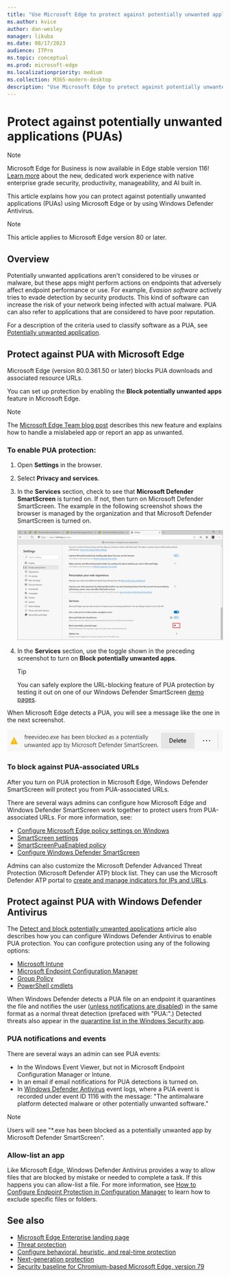 ```yaml
---
title: "Use Microsoft Edge to protect against potentially unwanted applications"
ms.author: kvice
author: dan-wesley
manager: likuba
ms.date: 08/17/2023
audience: ITPro
ms.topic: conceptual
ms.prod: microsoft-edge
ms.localizationpriority: medium
ms.collection: M365-modern-desktop
description: "Use Microsoft Edge to protect against potentially unwanted applications"
---
```


# Protect against potentially unwanted applications (PUAs)

> [!NOTE]
> Microsoft Edge for Business is now available in Edge stable version 116! [Learn more](https://techcommunity.microsoft.com/t5/microsoft-edge-insider/microsoft-edge-for-business-faq/ba-p/3891837) about the new, dedicated work experience with native enterprise grade security, productivity, manageability, and AI built in.

This article explains how you can protect against potentially unwanted applications (PUAs) using Microsoft Edge or by using Windows Defender Antivirus.

> [!NOTE]
> This article applies to Microsoft Edge version 80 or later.

## Overview

Potentially unwanted applications aren't considered to be viruses or malware, but these apps might perform actions on endpoints that adversely affect endpoint performance or use. For example, *Evasion software* actively tries to evade detection by security products. This kind of software can increase the risk of your network being infected with actual malware. PUA can also refer to applications that are considered to have poor reputation.

For a description of the criteria used to classify software as a PUA, see [Potentially unwanted application](/windows/security/threat-protection/intelligence/criteria#potentially-unwanted-application-pua).

## Protect against PUA with Microsoft Edge

Microsoft Edge (version 80.0.361.50 or later) blocks PUA downloads and associated resource URLs.

You can set up protection by enabling the **Block potentially unwanted apps** feature in Microsoft Edge.

> [!NOTE]
> The [Microsoft Edge Team blog post](https://blogs.windows.com/msedgedev/2020/02/27/protecting-users-potentially-unwanted-apps/) describes this new feature and explains how to handle a mislabeled app or report an app as unwanted.

### To enable PUA protection:

1. Open **Settings** in the browser.
2. Select **Privacy and services**.
3. In the **Services** section, check to see that **Microsoft Defender SmartScreen** is turned on. If not, then turn on Microsoft Defender SmartScreen. The example in the following screenshot shows the browser is managed by the organization and that Microsoft Defender SmartScreen is turned on.

   ![Turn on Microsoft Edge PUA in Settings](./media/microsoft-edge-potentially-unwanted-apps/security-pua-setup.png)

4. In the **Services** section, use the toggle shown in the preceding screenshot to turn on **Block potentially unwanted apps**.

   > [!TIP]
   > You can safely explore the URL-blocking feature of PUA protection by testing it out on one of our Windows Defender SmartScreen [demo pages](https://demo.smartscreen.msft.net/).

When Microsoft Edge detects a PUA, you will see a message like the one in the next screenshot.

   ![Microsoft Edge PUA warning message](./media/microsoft-edge-potentially-unwanted-apps/security-pua-msg.png)

### To block against PUA-associated URLs

After you turn on PUA protection in Microsoft Edge, Windows Defender SmartScreen will protect you from PUA-associated URLs.

There are several ways admins can configure how Microsoft Edge and Windows Defender SmartScreen work together to protect users from PUA-associated URLs. For more information, see:

- [Configure Microsoft Edge policy settings on Windows](./configure-microsoft-edge.md)
- [SmartScreen settings](./microsoft-edge-policies.md#smartscreen-settings)
- [SmartScreenPuaEnabled policy](./microsoft-edge-policies.md#smartscreenpuaenabled)
- [Configure Windows Defender SmartScreen](/microsoft-edge/deploy/available-policies?source=docs#configure-windows-defender-smartscreen)

Admins can also customize the Microsoft Defender Advanced Threat Protection (Microsoft Defender ATP) block list. They can use the Microsoft Defender ATP portal to [create and manage indicators for IPs and URLs](/windows/security/threat-protection/microsoft-defender-atp/manage-indicators#create-indicators-for-ips-and-urlsdomains-preview).

## Protect against PUA with Windows Defender Antivirus

The [Detect and block potentially unwanted applications](/windows/security/threat-protection/windows-defender-antivirus/detect-block-potentially-unwanted-apps-windows-defender-antivirus#windows-defender-antivirus) article also describes how you can configure Windows Defender Antivirus to enable PUA protection. You can configure protection using any of the following options:

- [Microsoft Intune](/windows/security/threat-protection/windows-defender-antivirus/detect-block-potentially-unwanted-apps-windows-defender-antivirus#use-intune-to-configure-pua-protection)
- [Microsoft Endpoint Configuration Manager](/windows/security/threat-protection/windows-defender-antivirus/detect-block-potentially-unwanted-apps-windows-defender-antivirus#use-configuration-manager-to-configure-pua-protection)
- [Group Policy](/windows/security/threat-protection/windows-defender-antivirus/detect-block-potentially-unwanted-apps-windows-defender-antivirus#use-group-policy-to-configure-pua-protection)
- [PowerShell cmdlets](/windows/security/threat-protection/windows-defender-antivirus/detect-block-potentially-unwanted-apps-windows-defender-antivirus#use-powershell-cmdlets-to-configure-pua-protection)

When Windows Defender detects a PUA file on an endpoint it quarantines the file and notifies the user ([unless notifications are disabled](/windows/security/threat-protection/windows-defender-antivirus/configure-notifications-windows-defender-antivirus)) in the same format as a normal threat detection (prefaced with "PUA:".) Detected threats also appear in the [quarantine list in the Windows Security app](/windows/security/threat-protection/windows-defender-antivirus/windows-defender-security-center-antivirus#detection-history).

### PUA notifications and events

There are several ways an admin can see PUA events:

- In the Windows Event Viewer, but not in Microsoft Endpoint Configuration Manager or Intune.
- In an email if email notifications for PUA detections is turned on.
- In [Windows Defender Antivirus](/windows/security/threat-protection/windows-defender-antivirus/troubleshoot-windows-defender-antivirus) event logs, where a PUA event is recorded under event ID 1116 with the message: "The antimalware platform detected malware or other potentially unwanted software."

> [!NOTE]
> Users will see "*.exe has been blocked as a potentially unwanted app by Microsoft Defender SmartScreen".

### Allow-list an app

Like Microsoft Edge, Windows Defender Antivirus provides a way to allow files that are blocked by mistake or needed to complete a task. If this happens you can allow-list a file. For more information, see [How to Configure Endpoint Protection in Configuration Manager](/previous-versions/system-center/system-center-2012-R2/hh508770(v=technet.10)#to-exclude-specific-files-or-folders) to learn how to exclude specific files or folders.

## See also

- [Microsoft Edge Enterprise landing page](https://aka.ms/EdgeEnterprise)
- [Threat protection](/windows/security/threat-protection/index)
- [Configure behavioral, heuristic, and real-time protection](/windows/security/threat-protection/windows-defender-antivirus/configure-protection-features-windows-defender-antivirus)
- [Next-generation protection](/windows/security/threat-protection/windows-defender-antivirus/windows-defender-antivirus-in-windows-10)
- [Security baseline for Chromium-based Microsoft Edge, version 79](https://techcommunity.microsoft.com/t5/microsoft-security-baselines/security-baseline-final-for-chromium-based-microsoft-edge/ba-p/1111863)